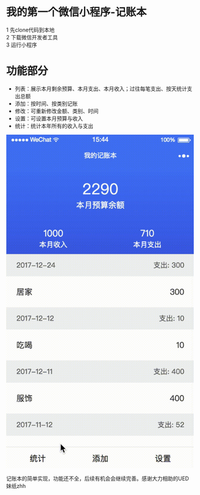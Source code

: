 # 我的第一个微信小程序-记账本

1 先clone代码到本地  
2 下载微信开发者工具  
3 运行小程序  

# 功能部分  
- 列表：展示本月剩余预算、本月支出、本月收入；过往每笔支出、按天统计支出总额
- 添加：按时间、按类别记账
- 修改：可重新修改金额、类别、时间
- 设置：可设置本月预算与收入
- 统计：统计本年所有的收入与支出

![image](https://github.com/YClalala/cashbook/blob/master/image/play.gif?raw=true)    

记账本的简单实现，功能还不全，后续有机会会继续完善。感谢大力相助的UED妹纸zhh
